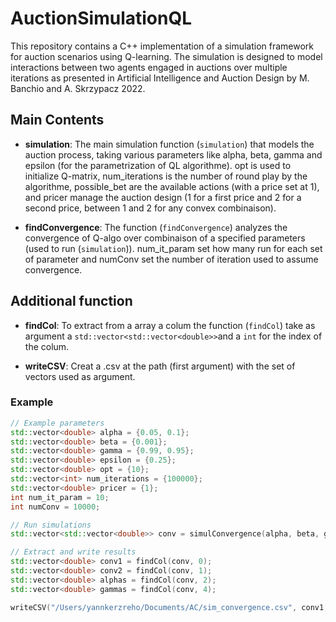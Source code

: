 # AuctionSimulationQL

This repository contains a C++ implementation of a simulation framework for auction scenarios using Q-learning. The simulation is designed to model interactions between two agents engaged in auctions over multiple iterations as presented in Artificial Intelligence and Auction Design by M. Banchio and A. Skrzypacz 2022. 

## Main Contents

- **simulation**: The main simulation function (`simulation`) that models the auction process, taking various parameters like alpha, beta, gamma and epsilon (for the parametrization of QL algorithme). opt is used to initialize Q-matrix, num_iterations is the number of round play by the algorithme, possible_bet are the available actions (with a price set at 1), and pricer manage the auction design (1 for a first price and 2 for a second price, between 1 and 2 for any convex combinaison).

- **findConvergence**: The function (`findConvergence`) analyzes the convergence of Q-algo over combinaison of a specified parameters (used to run (`simulation`)). num_it_param set how many run for each set of parameter and numConv set the number of iteration used to assume convergence.

## Additional function

- **findCol**: To extract from a array a colum the function (`findCol`) take as argument a `std::vector<std::vector<double>>`and a `int` for the index of the colum.

- **writeCSV**: Creat a .csv at the path (first argument) with the set of vectors used as argument.

### Example

```cpp
// Example parameters
std::vector<double> alpha = {0.05, 0.1};
std::vector<double> beta = {0.001};
std::vector<double> gamma = {0.99, 0.95};
std::vector<double> epsilon = {0.25};
std::vector<double> opt = {10};
std::vector<int> num_iterations = {100000};
std::vector<double> pricer = {1};
int num_it_param = 10;
int numConv = 10000;

// Run simulations
std::vector<std::vector<double>> conv = simulConvergence(alpha, beta, gamma, epsilon, opt, num_iterations, possible_bet, pricer, num_it_param, numConv);

// Extract and write results
std::vector<double> conv1 = findCol(conv, 0);
std::vector<double> conv2 = findCol(conv, 1);
std::vector<double> alphas = findCol(conv, 2);
std::vector<double> gammas = findCol(conv, 4);

writeCSV("/Users/yannkerzreho/Documents/AC/sim_convergence.csv", conv1, conv2, alphas, gammas);
